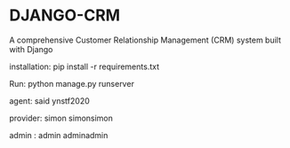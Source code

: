 # DJANGO-CRM
A comprehensive Customer Relationship Management (CRM) system built with Django

installation:
    pip install -r requirements.txt

Run:
    python manage.py runserver


agent:
    said
    ynstf2020

provider:
    simon
    simonsimon

admin :
    admin
    adminadmin